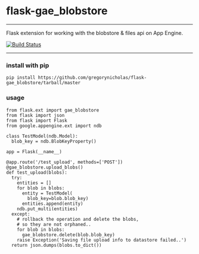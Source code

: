 # flask-gae_blobstore

--------------

Flask extension for working with the blobstore & files api on App Engine.

[![Build Status](https://travis-ci.org/gregorynicholas/flask-gae_blobstore.png?branch=master)](https://travis-ci.org/gregorynicholas/flask-gae_blobstore)

----

### install with pip
`pip install https://github.com/gregorynicholas/flask-gae_blobstore/tarball/master`

### usage

    from flask.ext import gae_blobstore
    from flask import json
    from flask import Flask
    from google.appengine.ext import ndb

    class TestModel(ndb.Model):
      blob_key = ndb.BlobKeyProperty()

    app = Flask(__name__)

    @app.route('/test_upload', methods=['POST'])
    @gae_blobstore.upload_blobs()
    def test_upload(blobs):
      try:
        entities = []
        for blob in blobs:
          entity = TestModel(
            blob_key=blob.blob_key)
          entities.append(entity)
        ndb.put_multi(entities)
      except:
        # rollback the operation and delete the blobs,
        # so they are not orphaned..
        for blob in blobs:
          gae_blobstore.delete(blob.blob_key)
        raise Exception('Saving file upload info to datastore failed..')
      return json.dumps(blobs.to_dict())


